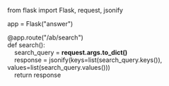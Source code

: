 from flask import Flask, request, jsonify  

app = Flask("answer")  

@app.route("/ab/search")  
def search():  
&nbsp;&nbsp;&nbsp;&nbsp;search_query = **request.args.to_dict()**  
&nbsp;&nbsp;&nbsp;&nbsp;response = jsonify(keys=list(search_query.keys()), values=list(search_query.values()))  
&nbsp;&nbsp;&nbsp;&nbsp;return response  